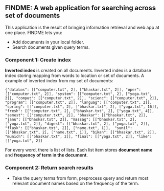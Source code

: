 ## FINDME: A web application for searching across set of documents

This application is the result of bringing information retrieval and web app at one place.
FINDME lets you:
- Add documents in your local folder.
- Search documents given query terms.

### Component 1: Create index

**Inverted index** is created on all documents. Inverted index is a database index storing mapping from words to location or set of documents.
A example of inverted index from my set of documents:

```
{"databas": [["computer.txt", 2], ["bhaskar.txt", 2]], "oper": [["computer.txt", 2]], "system": [["computer.txt", 2], ["yoga.txt", 2]], "comput": [["computer.txt", 2]], "scienc": [["computer.txt", 2]], "program": [["computer.txt", 2]], "languag": [["computer.txt", 2]], "spring": [["computer.txt", 2], ["bhaskar.txt", 2], ["yoga.txt", 16]], "fresh": [["computer.txt", 2], ["bhaskar.txt", 2], ["yoga.txt", 4]], "semest": [["computer.txt", 2]], "bhaskar": [["bhaskar.txt", 2]], "janu": [["bhaskar.txt", 2]], "massag": [["bhaskar.txt", 2], ["yoga.txt", 2]], "digest": [["bhaskar.txt", 2], ["yoga.txt", 2]], "flask": [["bhaskar.txt", 2]], ["name.txt", 1]],  "sunil": [["bhaskar.txt", 2], ["name.txt", 1]], "bikan": [["bhaskar.txt", 2]], "munich": [["bhaskar.txt", 2]], "final": [["yoga.txt", 2]], "like": [["yoga.txt", 2]]
```

For every word, there is list of lists. Each list item stores **document name** and **frequency of term in the document**.


### Component 2: Return search results

- Take the query terms from form, preprocess query and return most relevant document names based on the frequency of the term.



